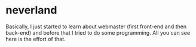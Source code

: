 # neverland
Basically, I just started to learn about webmaster (first front-end and then back-end) and before that I tried to do some programming. All you can see here is the effort of that.
